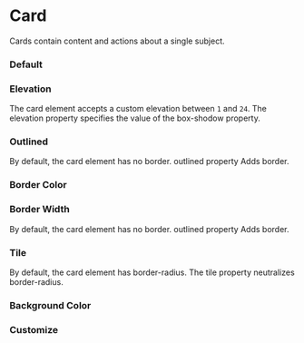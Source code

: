 # Card

Cards contain content and actions about a single subject.

<Playground />

<Usage />

<Api />

<GlobalConfig />

<Examples />

### Default

<Example value="default" />

### Elevation

The card element accepts a custom elevation between `1` and `24`. The elevation property specifies the value of the box-shodow property.
<Example value="elevation" />

### Outlined

By default, the card element has no border. outlined property Adds border.
<Example value="outlined" />

### Border Color

<Example value="border-color" />

### Border Width

By default, the card element has no border. outlined property Adds border.
<Example value="border-width" />

### Tile

By default, the card element has border-radius. The tile property neutralizes border-radius.
<Example value="tile" />

### Background Color

<Example value="background-color" />

### Customize

<Example value="customize" />

<LastModified />

